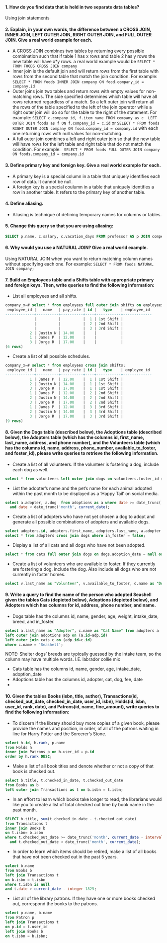 
#### 1. How do you find data that is held in two separate data tables?
Using join statements
#### 2. Explain, in your own words, the difference between a CROSS JOIN, INNER JOIN, LEFT OUTER JOIN, RIGHT OUTER JOIN, and FULL OUTER JOIN. Give a real world example for each.
- A CROSS JOIN combines two tables by returning every possible combination such that if table 1 has x rows and table 2 has y rows the new table will have x*y rows. a real world example would be `SELECT * FROM FOODS CROSS JOIN company`
- Inner join is the default join and will return rows from the first table with rows from the second table  that match the join condition. For example: `SELECT * FROM foods INNER JOIN company ON food.company_id = company.id`
- Outer joins join two tables and return rows with empty values for non-matching rows.  The side specified determines which table will have all rows returned regardless of a match.  So a left outer join will return all the rows of the table specified to the left of the join operator while a right outer join will do so for the table to the right of the statement. For example: `SELECT c.company_id, f.item_name FROM company as c  LEFT OUTER JOIN foods as f ON f.company_id = c.id` or `SELECT * FROM foods RIGHT OUTER JOIN company ON food.company_id = company.id` with each one returning rows with null values for non-matching.
- A full outer join combines a left and right outer join so that the new table will have rows for the left table and right table that do not match the condition. For example: ` SELECT * FROM foods FULL OUTER JOIN company ON foods.company_id = company.id`

#### 3. Define primary key and foreign key. Give a real world example for each.
- A primary key is a special column in a table that uniquely identifies each row of data. It cannot be null.
- A foreign key is a special coulumn in a table that uniquely identifies a row in another table.  It refers to the primary key of another table.
#### 4. Define aliasing.
- Aliasing is technique of defining temporary names for columns or tables.
#### 5. Change this query so that you are using aliasing:

```SQL
SELECT p.name, c.salary, c.vacation_days FROM professor AS p JOIN compensation AS c ON p.id = c.professor_id;
```

#### 6. Why would you use a NATURAL JOIN? Give a real world example.
Using NATURAL JOIN when you want to return matching column names without specifying each one. For example: `SELECT * FROM foods NATURAL JOIN company;`

#### 7. Build an Employees table and a Shifts table with appropriate primary and foreign keys. Then, write queries to find the following information:

- List all employees and all shifts.

```SQL
company_x=# select * from employees full outer join shifts on employees.employee_id = shifts.employee_id;
 employee_id |   name   | pay_rate | id |   type    | employee_id
-------------+----------+----------+----+-----------+-------------
             |          |          |  1 | 1st Shift |
             |          |          |  2 | 2nd Shift |
             |          |          |  3 | 3rd Shift |
           2 | Justin N | 14.00    |    |           |
           1 | James P  | 12.00    |    |           |
           3 | Jorge R  | 17.00    |    |           |
(6 rows)
```

- Create a list of all possible schedules.

```SQL
company_x=# select * from employees cross join shifts;
 employee_id |   name   | pay_rate | id |   type    | employee_id
-------------+----------+----------+----+-----------+-------------
           1 | James P  | 12.00    |  1 | 1st Shift |
           2 | Justin N | 14.00    |  1 | 1st Shift |
           3 | Jorge R  | 17.00    |  1 | 1st Shift |
           1 | James P  | 12.00    |  2 | 2nd Shift |
           2 | Justin N | 14.00    |  2 | 2nd Shift |
           3 | Jorge R  | 17.00    |  2 | 2nd Shift |
           1 | James P  | 12.00    |  3 | 3rd Shift |
           2 | Justin N | 14.00    |  3 | 3rd Shift |
           3 | Jorge R  | 17.00    |  3 | 3rd Shift |
(9 rows)
```

#### 8. Given the Dogs table (described below), the Adoptions table (described below), the Adopters table (which has the columns id, first_name, last_name, address, and phone number), and the Volunteers table (which has the columns id, name, address, phone_number, available_to_foster, and foster_id), please write queries to retrieve the following information.

- Create a list of all volunteers. If the volunteer is fostering a dog, include each dog as well.

```SQL
select * from volunteers left outer join dogs on volunteers.foster_id = dogs.id;
```

- List the adopter’s name and the pet’s name for each animal adopted within the past month to be displayed as a ‘Happy Tail’ on social media.

```SQL
select a.adopter, a.dog  from adoptions as a where date >= date_trunc('month', current_date - interval '1' month)
  and date < date_trunc('month', current_date);
```

- Create a list of adopters who have not yet chosen a dog to adopt and generate all possible combinations of adopters and available dogs.

```SQL
select adopters.id, adopters.first_name, adopters.last_name, a.adopter from adoptions as a right outer join adopters on adopters.id = a.adopter;
select * from adopters cross join dogs where in_foster = false;

```

- Display a list of all cats and all dogs who have not been adopted.

```SQL
select * from cats full outer join dogs on dogs.adoption_date = null or cats.adoption_date = null;join the adoptions table
```

- Create a list of volunteers who are available to foster. If they currently are fostering a dog, include the dog. Also include all dogs who are not currently in foster homes.

```SQL
select v.last_name as "Volunteer", v.available_to_foster, d.name as "Dog Name", d.in_foster from volunteers v full outer join dogs d on v.foster_id = d.id;
```


#### 9. Write a query to find the name of the person who adopted Seashell given the tables Cats (depicted below), Adoptions (depicted below), and Adopters which has columns for id, address, phone number, and name.

- Dogs table has the columns id, name, gender, age, weight, intake_date, breed, and in_foster.

```SQL
select a.last_name as "Adopter", c.name as "Cat Name" from adopters a
left outer join adoptions adp on (a.id=adp.id)
left outer join cats c on (adp.id=c.id)
where c.name = 'Seashell';
```

NOTE: Shelter dogs’ breeds are typically guessed by the intake team, so the column may have multiple words. I.E. labrador collie mix
- Cats table has the columns id, name, gender, age, intake_date, adoption_date
- Adoptions table has the columns id, adopter, cat, dog, fee, date
-
#### 10. Given the tables Books (isbn, title, author), Transactions(id, checked_out_date, checked_in_date, user_id, isbn), Holds(id, isbn, user_id, rank, date), and Patrons(id, name, fine_amount), write queries to find the following information:

- To discern if the library should buy more copies of a given book, please provide the names and position, in order, of all of the patrons waiting in line for Harry Potter and the Sorcerer’s Stone.

```SQL
select h.id, h.rank, p.name
from Holds h
inner join Patrons p on h.user_id = p.id
order by h.rank DESC;

```

- Make a list of all book titles and denote whether or not a copy of that book is checked out.

```SQL
select b.title, t.checked_in_date, t.checked_out_date
from Books as b
left outer join Transactions as t on b.isbn = t.isbn;
```

- In an effort to learn which books take longer to read, the librarians would like you to create a list of total checked out time by book name in the past month.

```SQL
SELECT b.title, sum(t.checked_in_date - t.checked_out_date)
from Transactions t
inner join Books b
on t.isbn= b.isbn
where t.checked_out_date >= date_trunc('month', current_date - interval '1' month)
  and t.checked_out_date < date_trunc('month', current_date);
```

- In order to learn which items should be retired, make a list of all books that have not been checked out in the past 5 years.

```SQL
select b.name
from Books b
left join Transactions t
on b.isbn = t.isbn
where t.isbn is null
and t.date > current_date - integer 1825;
```

- List all of the library patrons. If they have one or more books checked out, correspond the books to the patrons.

```SQL
select p.name, b.name
from Patron p
left join Transactions t
on p.id = t.user_id
left join Books b
on t.isbn = b.isbn;
```

